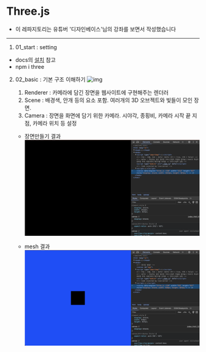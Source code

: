 # Three.js
- 이 레파지토리는 유튜버 '디자인베이스'님의 강좌를 보면서 작성했습니다
---
1. 01_start : setting 
 - docs의 [설치](https://threejs.org/docs/index.html#manual/ko/introduction/Installation) 참고
 - npm i three

2. 02_basic : 기본 구조 이해하기
   ![img](https://threejs.org/manual/resources/images/threejs-structure.svg)

   1. Renderer : 카메라에 담긴 장면을 웹사이트에 구현해주는 렌더러
   2. Scene : 배경색, 안개 등의 요소 포함. 여러개의 3D 오브젝트와 빛들이 모인 장면.
   3. Camera : 장면을 화면에 담기 위한 카메라. 시야각, 종횡비, 카메라 시작 끝 지점, 카메라 위치 등 설정

    - 장면만들기 결과
     ![img](02_basic/image1.png)

    - mesh 결과
     ![Alt text](image.png)